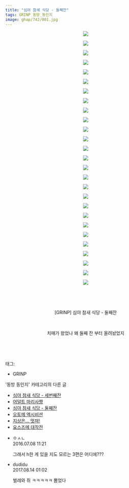 ```yaml
---
title: "심야 참새 식당 - 둘째잔"
tags: GRINP 동방_동인지
image: ghap/742/001.jpg
---
```

<div class="article">
<p style="text-align: center; clear: none; float: none;"><img src="{{ site.nasurl }}/ghap/742/001.jpg"/></p>
<p style="text-align: center; clear: none; float: none;"><img src="{{ site.nasurl }}/ghap/742/002.jpg"/></p>
<p style="text-align: center; clear: none; float: none;"><img src="{{ site.nasurl }}/ghap/742/003.jpg"/></p>
<p style="text-align: center; clear: none; float: none;"><img src="{{ site.nasurl }}/ghap/742/004.jpg"/></p>
<p style="text-align: center; clear: none; float: none;"><img src="{{ site.nasurl }}/ghap/742/005.jpg"/></p>
<p style="text-align: center; clear: none; float: none;"><img src="{{ site.nasurl }}/ghap/742/006.jpg"/></p>
<p style="text-align: center; clear: none; float: none;"><img src="{{ site.nasurl }}/ghap/742/007.jpg"/></p>
<p style="text-align: center; clear: none; float: none;"><img src="{{ site.nasurl }}/ghap/742/008.jpg"/></p>
<p style="text-align: center; clear: none; float: none;"><img src="{{ site.nasurl }}/ghap/742/009.jpg"/></p>
<p style="text-align: center; clear: none; float: none;"><img src="{{ site.nasurl }}/ghap/742/010.jpg"/></p>
<p style="text-align: center; clear: none; float: none;"><img src="{{ site.nasurl }}/ghap/742/011.jpg"/></p>
<p style="text-align: center; clear: none; float: none;"><img src="{{ site.nasurl }}/ghap/742/012.jpg"/></p>
<p style="text-align: center; clear: none; float: none;"><img src="{{ site.nasurl }}/ghap/742/013.jpg"/></p>
<p style="text-align: center; clear: none; float: none;"><img src="{{ site.nasurl }}/ghap/742/014.jpg"/></p>
<p style="text-align: center; clear: none; float: none;"><img src="{{ site.nasurl }}/ghap/742/015.jpg"/></p>
<p style="text-align: center; clear: none; float: none;"><img src="{{ site.nasurl }}/ghap/742/016.jpg"/></p>
<p style="text-align: center; clear: none; float: none;"><img src="{{ site.nasurl }}/ghap/742/017.jpg"/></p>
<p style="text-align: center; clear: none; float: none;"><img src="{{ site.nasurl }}/ghap/742/018.jpg"/></p>
<p style="text-align: center; clear: none; float: none;"><img src="{{ site.nasurl }}/ghap/742/019.jpg"/></p>
<p style="text-align: center; clear: none; float: none;"><img src="{{ site.nasurl }}/ghap/742/020.jpg"/></p>
<p style="text-align: center; clear: none; float: none;"><img src="{{ site.nasurl }}/ghap/742/021.jpg"/></p>
<p style="text-align: center; clear: none; float: none;"><img src="{{ site.nasurl }}/ghap/742/022.jpg"/></p>
<p style="text-align: center; clear: none; float: none;"><img src="{{ site.nasurl }}/ghap/742/023.jpg"/></p>
<p style="text-align: center; clear: none; float: none;"><img src="{{ site.nasurl }}/ghap/742/024.jpg"/></p>
<p style="text-align: center; clear: none; float: none;"><img src="{{ site.nasurl }}/ghap/742/025.jpg"/></p>
<p style="text-align: center; clear: none; float: none;"><img src="{{ site.nasurl }}/ghap/742/026.jpg"/></p>
<p style="text-align: center; clear: none; float: none;"><img src="{{ site.nasurl }}/ghap/742/027.jpg"/></p>
<p style="text-align: center; clear: none; float: none;"><br/></p>
<p style="text-align: center; clear: none; float: none;"></p>
<p style="text-align: center; clear: none; float: none;"></p>
<p style="text-align: center; clear: none; float: none;"></p>
<p style="text-align: center; clear: none; float: none;"></p>
<p style="text-align: center; clear: none; float: none;"></p>
<p style="text-align: center; clear: none; float: none;"></p>
<p style="text-align: center; clear: none; float: none;"></p>
<p style="text-align: center; clear: none; float: none;"></p>
<p style="text-align: center; clear: none; float: none;"></p>
<p style="text-align: center; clear: none; float: none;"></p>
<p style="text-align: center; clear: none; float: none;"></p>
<p style="text-align: center; clear: none; float: none;"></p>
<p style="text-align: center; clear: none; float: none;"></p>
<p style="text-align: center; clear: none; float: none;"></p>
<p style="text-align: center; clear: none; float: none;"></p>
<p style="text-align: center; clear: none; float: none;"></p>
<p style="text-align: center; clear: none; float: none;"></p>
<p style="text-align: center; clear: none; float: none;"></p>
<p style="text-align: center; clear: none; float: none;"></p>
<p style="text-align: center; clear: none; float: none;"></p>
<p style="text-align: center; clear: none; float: none;"></p>
<p style="text-align: center; clear: none; float: none;"></p>
<p style="text-align: center; clear: none; float: none;"></p>
<p style="text-align: center; clear: none; float: none;"></p>
<p style="text-align: center; clear: none; float: none;"></p>
<p style="text-align: center; clear: none; float: none;"></p>
<p style="text-align: center; clear: none; float: none;"></p>
<p style="text-align: center; clear: none; float: none;"><br/></p>
<p style="text-align: center; clear: none; float: none;">[GRINP] 심야 참새 식당 - 둘째잔</p>
<p><br/></p>
<p style="text-align: center; clear: none; float: none;">치매가 왔었나 왜 둘째 잔 부터 올려놨었지</p>
<p style="text-align: center; clear: none; float: none;"><br/></p>
<p style="text-align: center; clear: none; float: none;"><br/></p>
</div><div class="tagTrail">
<p>태그: </p>
<ul>
<li>GRINP</li>
</ul>
</div><div class="another">
<p>'동방 동인지' 카테고리의 다른 글</p>
<ul>
<li><a href="/2016-07-08-ghap_745">심야 참새 식당 - 세번째잔</a></li>
<li><a href="/2016-07-08-ghap_744">어덜트 마리사쨩</a></li>
<li><a href="/2016-07-08-ghap_742">심야 참새 식당 - 둘째잔</a></li>
<li><a href="/2016-07-07-ghap_741">오토메 엑시비션</a></li>
<li><a href="/2016-07-07-ghap_740">지상은... 멋져!</a></li>
<li><a href="/2016-07-07-ghap_739">요스즈메 대작전</a></li>
</ul>
</div><div class="cb_module cb_fluid">
<div class="cb_wrt cb_profile">
<div class="comment">
<ul>
<li class="cb_thumb_off" id="comment14750932">
<div class="cb_comment_area">
<div class="cb_info_area">
<div class="cb_section">
<span class="cb_nick_name">ㅇㅅㄴ</span>
</div>
<div class="cb_section">
<span class="cb_date">2016.07.08 11:21 </span>
</div>
</div>
<div class="cb_dsc_comment">
<p class="cb_dsc">
											그래서 h한 게 있을 지도 모르는 3편은 어디에???
										</p>
</div>
</div></li>
<li class="cb_thumb_off" id="comment15059020">
<div class="cb_comment_area">
<div class="cb_info_area">
<div class="cb_section">
<span class="cb_nick_name">dudidu</span>
</div>
<div class="cb_section">
<span class="cb_date">2017.08.14 01:02 </span>
</div>
</div>
<div class="cb_dsc_comment">
<p class="cb_dsc">
											벌레와 쥐 ㅋㅋㅋㅋㅋ 뿜었다
										</p>
</div>
</div></li>
</ul>
</div>
</div><!-- commentList close -->
</div>